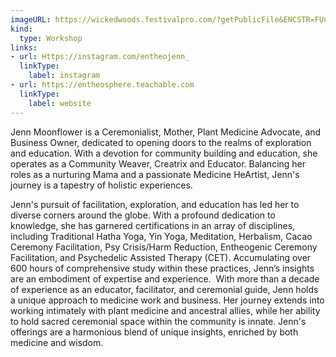 ```yaml
---
imageURL: https://wickedwoods.festivalpro.com/?getPublicFile&ENCSTR=FUuWysuLICDiFsWusIiO
kind:
  type: Workshop
links:
- url: Https://instagram.com/entheojenn_
  linkType:
    label: instagram
- url: https://entheosphere.teachable.com
  linkType:
    label: website
---
```

Jenn Moonflower is a Ceremonialist, Mother, Plant Medicine Advocate, and Business Owner, dedicated to opening doors to the realms of exploration and education. With a devotion for community building and education, she operates as a Community Weaver, Creatrix and Educator. Balancing her roles as a nurturing Mama and a passionate Medicine HeArtist, Jenn's journey is a tapestry of holistic experiences.

Jenn's pursuit of facilitation, exploration, and education has led her to diverse corners around the globe. With a profound dedication to knowledge, she has garnered certifications in an array of disciplines, including Traditional Hatha Yoga, Yin Yoga, Meditation, Herbalism, Cacao Ceremony Facilitation, Psy Crisis/Harm Reduction, Entheogenic Ceremony Facilitation, and Psychedelic Assisted Therapy (CET). Accumulating over 600 hours of comprehensive study within these practices, Jenn’s insights are an embodiment of expertise and experience. 
With more than a decade of experience as an educator, facilitator, and ceremonial guide, Jenn holds a unique approach to medicine work and business. Her journey extends into working intimately with plant medicine and ancestral allies, while her ability to hold sacred ceremonial space within the community is innate. Jenn's offerings are a harmonious blend of unique insights, enriched by both medicine and wisdom.